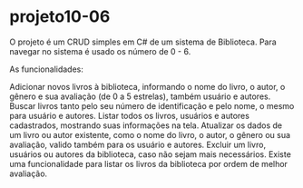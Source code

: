 # projeto10-06

O projeto é um CRUD simples em C# de um sistema de Biblioteca.
Para navegar no sistema é usado os número de 0 - 6.

As funcionalidades:

Adicionar novos livros à biblioteca, informando o nome do livro, o autor, o gênero e sua avaliação (de 0 a 5 estrelas), também usuário e autores.
Buscar livros tanto pelo seu número de identificação e pelo nome, o mesmo para usuário e autores.
Listar todos os livros, usuários e autores cadastrados, mostrando suas informações na tela.
Atualizar os dados de um livro ou autor existente, como o nome do livro, o autor, o gênero ou sua avaliação, valido também para os usuário e autores.
Excluir um livro, usuários ou autores da biblioteca, caso não sejam mais necessários.
Existe uma funcionalidade para listar os livros da biblioteca por ordem de melhor avaliação. 